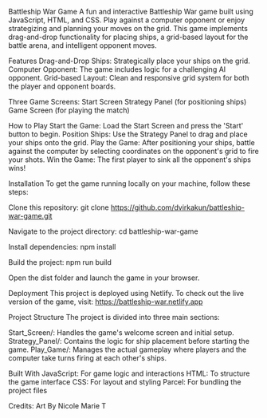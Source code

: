 Battleship War Game
A fun and interactive Battleship War game built using JavaScript, HTML, and CSS. Play against a computer opponent or enjoy strategizing and planning your moves on the grid. This game implements drag-and-drop functionality for placing ships, a grid-based layout for the battle arena, and intelligent opponent moves.

Features
Drag-and-Drop Ships: Strategically place your ships on the grid.
Computer Opponent: The game includes logic for a challenging AI opponent.
Grid-based Layout: Clean and responsive grid system for both the player and opponent boards.

Three Game Screens:
Start Screen
Strategy Panel (for positioning ships)
Game Screen (for playing the match)

How to Play
Start the Game: Load the Start Screen and press the 'Start' button to begin.
Position Ships: Use the Strategy Panel to drag and place your ships onto the grid.
Play the Game: After positioning your ships, battle against the computer by selecting coordinates on the opponent's grid to fire your shots.
Win the Game: The first player to sink all the opponent's ships wins!

Installation
To get the game running locally on your machine, follow these steps:

Clone this repository:
git clone https://github.com/dvirkakun/battleship-war-game.git

Navigate to the project directory:
cd battleship-war-game

Install dependencies:
npm install

Build the project:
npm run build

Open the dist folder and launch the game in your browser.

Deployment
This project is deployed using Netlify. To check out the live version of the game, visit:
https://battleship-war.netlify.app

Project Structure
The project is divided into three main sections:

Start_Screen/: Handles the game's welcome screen and initial setup.
Strategy_Panel/: Contains the logic for ship placement before starting the game.
Play_Game/: Manages the actual gameplay where players and the computer take turns firing at each other's ships.

Built With
JavaScript: For game logic and interactions
HTML: To structure the game interface
CSS: For layout and styling
Parcel: For bundling the project files

Credits:
Art By Nicole Marie T

